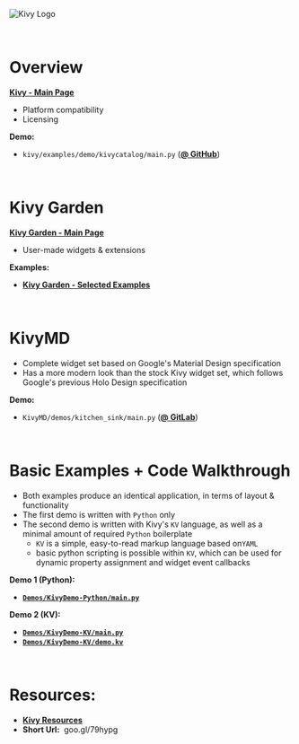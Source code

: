 ![Kivy Logo](http://i.imgur.com/SFEdP9W.png)  

&nbsp;  

# Overview  

[**Kivy - Main Page**](https://kivy.org)  
- Platform compatibility  
- Licensing  

**Demo:**  
- `kivy/examples/demo/kivycatalog/main.py` ([**@ GitHub**](https://github.com/kivy/kivy/tree/master/examples/demo/kivycatalog))  

&nbsp;  

# Kivy Garden  

[**Kivy Garden - Main Page**](https://kivy-garden.github.io/gallery.html)  
- User-made widgets & extensions  

**Examples:**  
- [**Kivy Garden - Selected Examples**](https://github.com/enteleform-presentations/-2017-07-22-Kivy/blob/master/Pages/Kivy%20Garden/Kivy%20Garden.md)  

&nbsp;  

# KivyMD

- Complete widget set based on Google's Material Design specification  
- Has a more modern look than the stock Kivy widget set, which follows Google's previous Holo Design specification  

**Demo:**  
- `KivyMD/demos/kitchen_sink/main.py` ([**@ GitLab**](https://gitlab.com/kivymd/KivyMD/tree/master/demos/kitchen_sink))  

&nbsp;  

# Basic Examples + Code Walkthrough  

- Both examples produce an identical application, in terms of layout & functionality
- The first demo is written with `Python` only
- The second demo is written with Kivy's `KV` language, as well as a minimal amount of required `Python` boilerplate
  - `KV` is a simple, easy-to-read markup language based on`YAML`
  - basic python scripting is possible within `KV`, which can be used for dynamic property assignment and widget event callbacks

**Demo 1 (Python):**  
- [**`Demos/KivyDemo-Python/main.py`**](https://github.com/enteleform-presentations/-2017-07-22-Kivy/blob/master/Demos/KivyDemo-Python/main.py)   

**Demo 2 (KV):**  
- [**`Demos/KivyDemo-KV/main.py`**](https://github.com/enteleform-presentations/-2017-07-22-Kivy/blob/master/Demos/KivyDemo-KV/main.py)   
- [**`Demos/KivyDemo-KV/demo.kv`**](https://github.com/enteleform-presentations/-2017-07-22-Kivy/blob/master/Demos/KivyDemo-KV/demo.kv)   

&nbsp;  

# Resources:  

- [**Kivy Resources**](https://github.com/enteleform-presentations/-2017-07-22-Kivy/blob/master/Pages/Resources.md)  
- **Short Url:**&nbsp; goo.gl/79hypg

